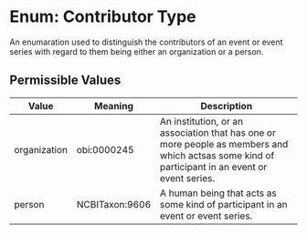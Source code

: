# Enum: Contributor Type

An enumaration used to distinguish the contributors of an event or event series with regard to them being either an organization or a person.

## Permissible Values

| Value | Meaning | Description | 
| --- | --- | --- |
| organization | obi:0000245 | An institution, or an association that has one or more people as members and which actsas some kind of participant in an event or event series. |
| person | NCBITaxon:9606 | A human being that acts as some kind of participant in an event or event series. |








